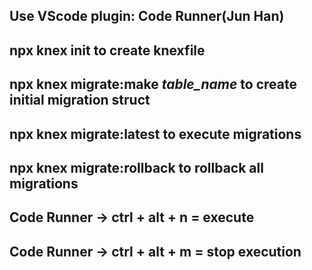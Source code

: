 ## Use VScode plugin: Code Runner(Jun Han)
## npx knex init to create knexfile
## npx knex migrate:make *table_name* to create initial migration struct
## npx knex migrate:latest to execute migrations
## npx knex migrate:rollback to rollback all migrations

## Code Runner -> ctrl + alt + n = execute
## Code Runner -> ctrl + alt + m = stop execution